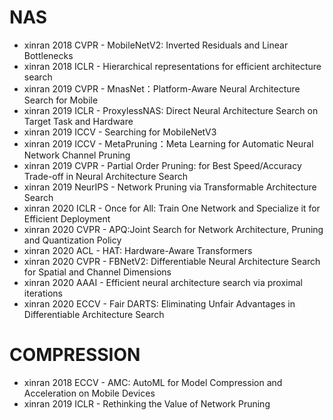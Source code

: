 
# NAS
* xinran 2018 CVPR - MobileNetV2: Inverted Residuals and Linear Bottlenecks
* xinran 2018 ICLR - Hierarchical representations for efficient architecture search
* xinran 2019 CVPR - MnasNet：Platform-Aware Neural Architecture Search for Mobile
* xinran 2019 ICLR - ProxylessNAS: Direct Neural Architecture Search on Target Task and Hardware
* xinran 2019 ICCV - Searching for MobileNetV3
* xinran 2019 ICCV - MetaPruning：Meta Learning for Automatic Neural Network Channel Pruning
* xinran 2019 CVPR - Partial Order Pruning: for Best Speed/Accuracy Trade-off in Neural Architecture Search
* xinran 2019 NeurIPS - Network Pruning via Transformable Architecture Search
* xinran 2020 ICLR - Once for All: Train One Network and Specialize it for Efficient Deployment
* xinran 2020 CVPR - APQ:Joint Search for Network Architecture, Pruning and Quantization Policy
* xinran 2020 ACL - HAT: Hardware-Aware Transformers
* xinran 2020 CVPR - FBNetV2: Differentiable Neural Architecture Search for Spatial and Channel Dimensions
* xinran 2020 AAAI - Efficient neural architecture search via proximal iterations
* xinran 2020 ECCV - Fair DARTS: Eliminating Unfair Advantages in Differentiable Architecture Search

# COMPRESSION 
* xinran 2018 ECCV - AMC: AutoML for Model Compression and Acceleration on Mobile Devices
* xinran 2019 ICLR - Rethinking the Value of Network Pruning

